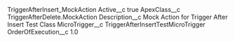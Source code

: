 <?xml version="1.0" encoding="UTF-8"?>
<CustomMetadata xmlns="http://soap.sforce.com/2006/04/metadata" xmlns:xsi="http://www.w3.org/2001/XMLSchema-instance" xmlns:xsd="http://www.w3.org/2001/XMLSchema">
    <label>TriggerAfterInsert_MockAction</label>
    <values>
        <field>Active__c</field>
        <value xsi:type="xsd:boolean">true</value>
    </values>
    <values>
        <field>ApexClass__c</field>
        <value xsi:type="xsd:string">TriggerAfterDelete.MockAction</value>
    </values>
    <values>
        <field>Description__c</field>
        <value xsi:type="xsd:string">Mock Action for Trigger After Insert Test Class</value>
    </values>
    <values>
        <field>MicroTrigger__c</field>
        <value xsi:type="xsd:string">TriggerAfterInsertTestMicroTrigger</value>
    </values>
    <values>
        <field>OrderOfExecution__c</field>
        <value xsi:type="xsd:double">1.0</value>
    </values>
</CustomMetadata>

